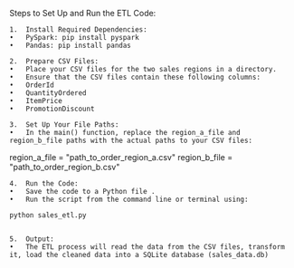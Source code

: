 Steps to Set Up and Run the ETL Code:

	1.	Install Required Dependencies:
	•	PySpark: pip install pyspark
	•	Pandas: pip install pandas
 
	2.	Prepare CSV Files:
	•	Place your CSV files for the two sales regions in a directory.
	•	Ensure that the CSV files contain these following columns:
	•	OrderId
	•	QuantityOrdered
	•	ItemPrice
	•	PromotionDiscount
 
	3.	Set Up Your File Paths:
	•	In the main() function, replace the region_a_file and region_b_file paths with the actual paths to your CSV files:

region_a_file = "path_to_order_region_a.csv"
region_b_file = "path_to_order_region_b.csv"


	4.	Run the Code:
	•	Save the code to a Python file .
	•	Run the script from the command line or terminal using:

    python sales_etl.py


	5.	Output:
	•	The ETL process will read the data from the CSV files, transform it, load the cleaned data into a SQLite database (sales_data.db)
	
